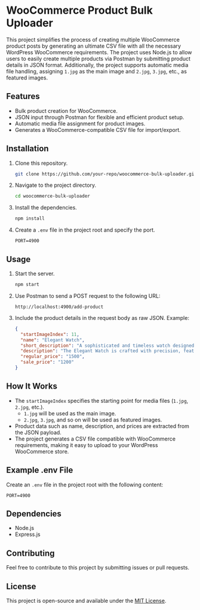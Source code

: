 # WooCommerce Product Bulk Uploader

This project simplifies the process of creating multiple WooCommerce product posts by generating an ultimate CSV file with all the necessary WordPress WooCommerce requirements. The project uses Node.js to allow users to easily create multiple products via Postman by submitting product details in JSON format. Additionally, the project supports automatic media file handling, assigning `1.jpg` as the main image and `2.jpg`, `3.jpg`, etc., as featured images.

## Features

- Bulk product creation for WooCommerce.
- JSON input through Postman for flexible and efficient product setup.
- Automatic media file assignment for product images.
- Generates a WooCommerce-compatible CSV file for import/export.

## Installation

1. Clone this repository.
   ```bash
   git clone https://github.com/your-repo/woocommerce-bulk-uploader.git
   ```
2. Navigate to the project directory.
   ```bash
   cd woocommerce-bulk-uploader
   ```
3. Install the dependencies.
   ```bash
   npm install
   ```
4. Create a `.env` file in the project root and specify the port.
   ```dotenv
   PORT=4900
   ```

## Usage

1. Start the server.
   ```bash
   npm start
   ```
2. Use Postman to send a POST request to the following URL:
   ```
   http://localhost:4900/add-product
   ```
3. Include the product details in the request body as raw JSON. Example:
   ```json
   {
     "startImageIndex": 11,
     "name": "Elegant Watch",
     "short_description": "A sophisticated and timeless watch designed for elegance.",
     "description": "The Elegant Watch is crafted with precision, featuring a stainless steel case, scratch-resistant glass, and a stylish leather strap. Perfect for both formal and casual occasions, this watch combines functionality and class. It’s powered by a reliable quartz movement, ensuring accuracy and long-lasting performance.",
     "regular_price": "1500",
     "sale_price": "1200"
   }
   ```

## How It Works

- The `startImageIndex` specifies the starting point for media files (`1.jpg`, `2.jpg`, etc.).
  - `1.jpg` will be used as the main image.
  - `2.jpg`, `3.jpg`, and so on will be used as featured images.
- Product data such as name, description, and prices are extracted from the JSON payload.
- The project generates a CSV file compatible with WooCommerce requirements, making it easy to upload to your WordPress WooCommerce store.

## Example .env File

Create an `.env` file in the project root with the following content:
```dotenv
PORT=4900
```

## Dependencies

- Node.js
- Express.js

## Contributing

Feel free to contribute to this project by submitting issues or pull requests.

## License

This project is open-source and available under the [MIT License](LICENSE).